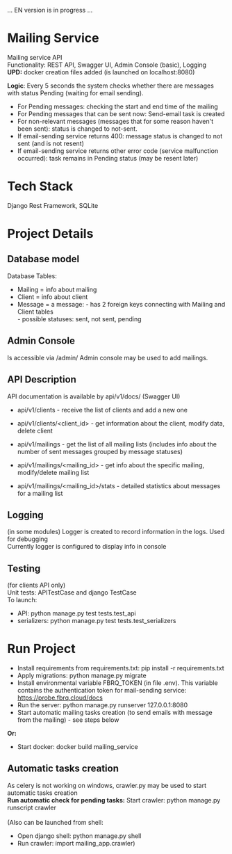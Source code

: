 ... EN version is in progress ...
# Mailing Service
Mailing service API <br>
Functionality: REST API, Swagger UI, Admin Console (basic), Logging<br>
<b>UPD:</b> docker creation files added (is launched on localhost:8080) 

**Logic**: Every 5 seconds the system checks whether there are messages with status Pending (waiting for email sending). 
- For Pending messages: checking the start and end time of the mailing
- For Pending messages that can be sent now: Send-email task is created
- For non-relevant messages (messages that for some reason haven't been sent): status is changed to not-sent.
- If email-sending service returns 400: message status is changed to not sent (and is not resent)
- If email-sending service returns other error code (service malfunction occurred): task remains in Pending status (may be resent later)



# Tech Stack
Django Rest Framework, SQLite

# Project Details
## Database model
Database Tables:
* Mailing = info about mailing
* Client = info about client
* Message = a message: 
        - has 2 foreign keys connecting with Mailing and Client tables<br>
        - possible statuses: sent, not sent, pending

## Admin Console
Is accessible via /admin/
Admin console may be used to add mailings. <br>

## API Description
API documentation is available by api/v1/docs/ (Swagger UI)
- api/v1/clients  - receive the list of clients and add a new one
- api/v1/clients/<client_id> - get information about the client, modify data, delete client

- api/v1/mailings  - get the list of all mailing lists (includes info about the number of sent messages grouped by message statuses)
- api/v1/mailings/<mailing_id> - get info about the specific mailing, modify/delete mailing list
- api/v1/mailings/<mailing_id>/stats - detailed statistics about messages for a mailing list

## Logging
(in some modules) Logger is created to record information in the logs. Used for debugging <br> 
Currently logger is configured to display info in console

## Testing 
(for clients API only)<br>
Unit tests: APITestCase and django TestCase<br>
To launch: <br>
* API: python manage.py test tests.test_api
* serializers: python manage.py test tests.test_serializers


# Run Project
- Install requirements from requirements.txt: pip install -r requirements.txt
- Apply migrations: python manage.py migrate
- Install environmental variable FBRQ_TOKEN (in file .env). This variable contains the authentication token for mail-sending service: https://probe.fbrq.cloud/docs <br>
- Run the server: python manage.py runserver 127.0.0.1:8080
- Start automatic mailing tasks creation (to send emails with message from the mailing) - see steps below <br>

**Or:** <br>
- Start docker: docker build mailing_service

## Automatic tasks creation
As celery is not working on windows, crawler.py may be used to start automatic tasks creation <br>
**Run automatic check for pending tasks:**
 Start crawler: python manage.py runscript crawler
<br><br>
(Also can be launched from shell: <br>
- Open django shell: python manage.py shell
- Run crawler: import mailing_app.crawler)






